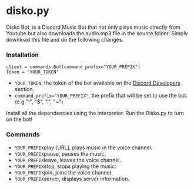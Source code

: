 # disko.py

Disko Bot, is a Discord Music Bot that not only plays music directly from Youtube but also downloads the audio.mp3 file in the source folder.
Simply download this file and do the following changes. 

### Installation

```
client = commands.Bot(command_prefix="YOUR_PREFIX")
Token = "YOUR_TOKEN"
```

- `YOUR_TOKEN`, the token of the bot available on the [Discord Developers](https://discord.com/developers/applications) section.
- `command_prefix="YOUR_PREFIX"`, the prefix that will be set to use the bot. (e.g "!", "$", ".", "~")

Install all the dependencies using the interpreter. Run the Disko.py to turn on the bot!

### Commands

- `YOUR_PREFIX`play [URL], plays music in the voice channel.
- `YOUR_PREFIX`pause, pauses the music. 
- `YOUR_PREFIX`leave, leaves the voice channel.
- `YOUR_PREFIX`stop, stops playing the music.
- `YOUR_PREFIX`join, joins the voice channel.
- `YOUR_PREFIX`server, displays server information.
